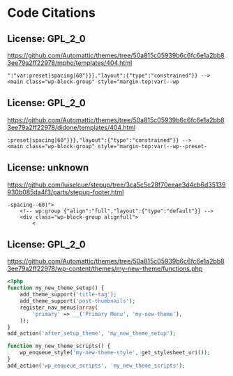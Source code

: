 # Code Citations

## License: GPL_2_0
https://github.com/Automattic/themes/tree/50a815c05939b6c6fc6e1a2bb83ee79a2ff22978/mpho/templates/404.html

```
":"var:preset|spacing|60"}}},"layout":{"type":"constrained"}} -->
<main class="wp-block-group" style="margin-top:var(--wp
```


## License: GPL_2_0
https://github.com/Automattic/themes/tree/50a815c05939b6c6fc6e1a2bb83ee79a2ff22978/didone/templates/404.html

```
:preset|spacing|60"}}},"layout":{"type":"constrained"}} -->
<main class="wp-block-group" style="margin-top:var(--wp--preset-
```


## License: unknown
https://github.com/luiselcue/stepup/tree/3ca5c5c28f70eeae3d4cb6d35139930b085da4f3/parts/stepup-footer.html

```
-spacing--60)">
    <!-- wp:group {"align":"full","layout":{"type":"default"}} -->
    <div class="wp-block-group alignfull">
        <
```

## License: GPL_2_0
https://github.com/Automattic/themes/tree/50a815c05939b6c6fc6e1a2bb83ee79a2ff22978/wp-content/themes/my-new-theme/functions.php

```php
<?php
function my_new_theme_setup() {
    add_theme_support('title-tag');
    add_theme_support('post-thumbnails');
    register_nav_menus(array(
        'primary' => __('Primary Menu', 'my-new-theme'),
    ));
}
add_action('after_setup_theme', 'my_new_theme_setup');

function my_new_theme_scripts() {
    wp_enqueue_style('my-new-theme-style', get_stylesheet_uri());
}
add_action('wp_enqueue_scripts', 'my_new_theme_scripts');
```

